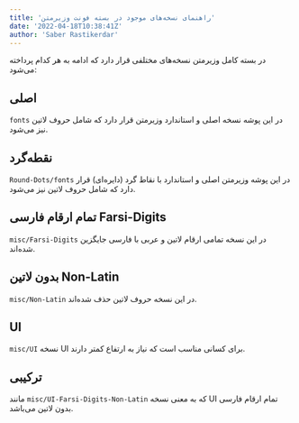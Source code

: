 ```yaml
---
title: 'راهنمای نسخه‌های موجود در بسته فونت وزیرمتن'
date: '2022-04-18T10:38:41Z'
author: 'Saber Rastikerdar'
---
```


در بسته کامل وزیرمتن نسخه‌های مختلفی قرار دارد که ادامه به هر کدام پرداخته می‌شود:

## اصلی
`fonts`
در این پوشه نسخه اصلی و استاندارد وزیرمتن قرار دارد که شامل حروف لاتین نیز می‌شود.

## نقطه‌گرد
`Round-Dots/fonts`
در این پوشه وزیرمتن اصلی و استاندارد با نقاط گرد (دایره‌ای) قرار دارد که شامل حروف لاتین نیز می‌شود.

## تمام ارقام فارسی Farsi-Digits
`misc/Farsi-Digits`
در این نسخه تمامی ارقام لاتین و عربی با فارسی جایگزین شده‌اند.

## بدون لاتین Non-Latin
`misc/Non-Latin`
در این نسخه حروف لاتین حذف شده‌اند.

## UI
`misc/UI`
نسخه UI برای کسانی مناسب است که نیاز به ارتفاع کمتر دارند.

## ترکیبی
مانند `misc/UI-Farsi-Digits-Non-Latin` که به معنی نسخه UI تمام ارقام فارسی بدون لاتین می‌باشد.